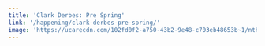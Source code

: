 ```yaml
---
title: 'Clark Derbes: Pre Spring'
link: '/happening/clark-derbes-pre-spring/'
image: 'https://ucarecdn.com/102fd0f2-a750-43b2-9e48-c703eb48653b~1/nth/0/'
---
```


